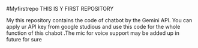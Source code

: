 #Myfirstrepo
THIS IS Y FIRST REPOSITORY

My this repository contains the code of chatbot by the Gemini API. You can apply ur API key from google studious and use this code for the whole function of this chabot .The mic for voice support may be added up in future for sure
